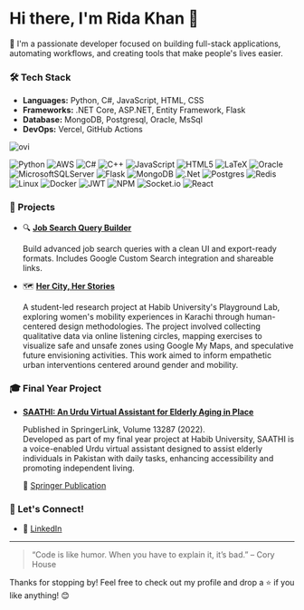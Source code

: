 # Hi there, I'm Rida Khan 👋

🚀 I'm a passionate developer focused on building full-stack applications, automating workflows, and creating tools that make people's lives easier.

### 🛠️ Tech Stack
- **Languages:** Python, C#, JavaScript, HTML, CSS
- **Frameworks:** .NET Core, ASP.NET, Entity Framework, Flask
- **Database:** MongoDB, Postgresql, Oracle, MsSql
- **DevOps:** Vercel, GitHub Actions

<img src="https://github-readme-stats.vercel.app/api/top-langs?username=ridakhann&show_icons=true&locale=en&layout=compact&theme=chartreuse-dark" alt="ovi" />

![Python](https://img.shields.io/badge/python-3670A0?style=for-the-badge&logo=python&logoColor=ffdd54) ![AWS](https://img.shields.io/badge/AWS-%23FF9900.svg?style=for-the-badge&logo=amazon-aws&logoColor=white)	![C#](https://img.shields.io/badge/c%23-%23239120.svg?style=for-the-badge&logo=csharp&logoColor=white)	![C++](https://img.shields.io/badge/c++-%2300599C.svg?style=for-the-badge&logo=c%2B%2B&logoColor=white) ![JavaScript](https://img.shields.io/badge/javascript-%23323330.svg?style=for-the-badge&logo=javascript&logoColor=%23F7DF1E) 	![HTML5](https://img.shields.io/badge/html5-%23E34F26.svg?style=for-the-badge&logo=html5&logoColor=white) 	![LaTeX](https://img.shields.io/badge/latex-%23008080.svg?style=for-the-badge&logo=latex&logoColor=white) ![Oracle](https://img.shields.io/badge/Oracle-F80000?style=for-the-badge&logo=oracle&logoColor=white) ![MicrosoftSQLServer](https://img.shields.io/badge/Microsoft%20SQL%20Server-CC2927?style=for-the-badge&logo=microsoft%20sql%20server&logoColor=white) 	![Flask](https://img.shields.io/badge/flask-%23000.svg?style=for-the-badge&logo=flask&logoColor=white) ![MongoDB](https://img.shields.io/badge/MongoDB-%234ea94b.svg?style=for-the-badge&logo=mongodb&logoColor=white) ![.Net](https://img.shields.io/badge/.NET-5C2D91?style=for-the-badge&logo=.net&logoColor=white) ![Postgres](https://img.shields.io/badge/postgres-%23316192.svg?style=for-the-badge&logo=postgresql&logoColor=white) ![Redis](https://img.shields.io/badge/redis-%23DD0031.svg?style=for-the-badge&logo=redis&logoColor=white) ![Linux](https://img.shields.io/badge/Linux-FCC624?style=for-the-badge&logo=linux&logoColor=black) ![Docker](https://img.shields.io/badge/docker-%230db7ed.svg?style=for-the-badge&logo=docker&logoColor=white) 	![JWT](https://img.shields.io/badge/JWT-black?style=for-the-badge&logo=JSON%20web%20tokens) ![NPM](https://img.shields.io/badge/NPM-%23CB3837.svg?style=for-the-badge&logo=npm&logoColor=white) ![Socket.io](https://img.shields.io/badge/Socket.io-black?style=for-the-badge&logo=socket.io&badgeColor=010101) ![React](https://img.shields.io/badge/react-%2320232a.svg?style=for-the-badge&logo=react&logoColor=%2361DAFB)
### 💼 Projects
- 🔍 **[Job Search Query Builder](https://ridakhann.github.io/job-search-query-builder/)**

  Build advanced job search queries with a clean UI and export-ready formats. Includes Google Custom Search integration and shareable links.
- 🗺️ **[Her City, Her Stories](https://habib.edu.pk/playground/her-city-her-stories/)**
  
  A student-led research project at Habib University's Playground Lab, exploring women's mobility experiences in Karachi through human-centered design methodologies. The project involved collecting qualitative data via online listening circles, mapping exercises to visualize safe and unsafe zones using Google My Maps, and speculative future envisioning activities. This work aimed to inform empathetic urban interventions centered around gender and mobility.



### 🎓 Final Year Project
- **[SAATHI: An Urdu Virtual Assistant for Elderly Aging in Place](https://hira.habib.edu.pk/jspui/bitstream/123456789/502/1/SAATHI.pdf)**  

  Published in SpringerLink, Volume 13287 (2022).  
  Developed as part of my final year project at Habib University, SAATHI is a voice-enabled Urdu virtual assistant designed to assist elderly individuals in Pakistan with daily tasks, enhancing accessibility and promoting independent living.

  📖 [Springer Publication](https://link.springer.com/chapter/10.1007/978-3-031-09593-1_6)
  
### 🤝 Let's Connect!
- 💌 [LinkedIn](https://www.linkedin.com/in/rida-zahid-khan/)
---

> “Code is like humor. When you have to explain it, it’s bad.” – Cory House

Thanks for stopping by! Feel free to check out my profile and drop a ⭐ if you like anything! 😊
